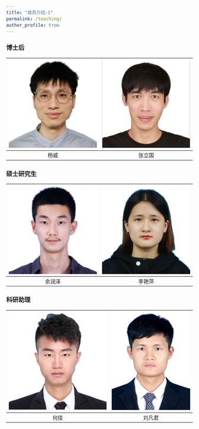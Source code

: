 ```yaml
---
title: "成员介绍-1"
permalink: /teaching/
author_profile: true
---
```



### 博士后
| ![yw.jpg](/images/yw.jpg) | ![zlg.jpg](/images/zlg.jpg) | 
| :-------: | :-------: |
| 杨威      |   张立国   |

### 硕士研究生
| ![yrz](/images/yrz.jpg) | ![lyp-1.jpg](/images/lyp-1.jpg) | 
| :-------: | :-------: |
| 余润泽      |   李艳萍   |

### 科研助理

| ![hj-1.jpg](/images/hj-1.jpg) | ![lfj-1.jpg](/images/lfj-1.png) | 
| :-------: | :-------: |
| 何佳      |   刘凡君   |


